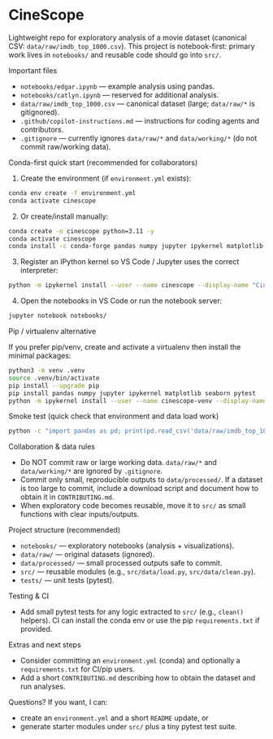 # CineScope

Lightweight repo for exploratory analysis of a movie dataset (canonical CSV: `data/raw/imdb_top_1000.csv`). This project is notebook-first: primary work lives in `notebooks/` and reusable code should go into `src/`.

Important files
- `notebooks/edgar.ipynb` — example analysis using pandas.
- `notebooks/catlyn.ipynb` — reserved for additional analysis.
- `data/raw/imdb_top_1000.csv` — canonical dataset (large; `data/raw/*` is gitignored).
- `.github/copilot-instructions.md` — instructions for coding agents and contributors.
- `.gitignore` — currently ignores `data/raw/*` and `data/working/*` (do not commit raw/working data).

Conda-first quick start (recommended for collaborators)

1. Create the environment (if `environment.yml` exists):

```bash
conda env create -f environment.yml
conda activate cinescope
```

2. Or create/install manually:

```bash
conda create -n cinescope python=3.11 -y
conda activate cinescope
conda install -c conda-forge pandas numpy jupyter ipykernel matplotlib seaborn pytest -y
```

3. Register an IPython kernel so VS Code / Jupyter uses the correct interpreter:

```bash
python -m ipykernel install --user --name cinescope --display-name "CineScope (conda)"
```

4. Open the notebooks in VS Code or run the notebook server:

```bash
jupyter notebook notebooks/
```

Pip / virtualenv alternative

If you prefer pip/venv, create and activate a virtualenv then install the minimal packages:

```bash
python3 -m venv .venv
source .venv/bin/activate
pip install --upgrade pip
pip install pandas numpy jupyter ipykernel matplotlib seaborn pytest
python -m ipykernel install --user --name cinescope-venv --display-name "CineScope (.venv)"
```

Smoke test (quick check that environment and data load work)

```bash
python -c "import pandas as pd; print(pd.read_csv('data/raw/imdb_top_1000.csv', nrows=3).head())"
```

Collaboration & data rules
- Do NOT commit raw or large working data. `data/raw/*` and `data/working/*` are ignored by `.gitignore`.
- Commit only small, reproducible outputs to `data/processed/`. If a dataset is too large to commit, include a download script and document how to obtain it in `CONTRIBUTING.md`.
- When exploratory code becomes reusable, move it to `src/` as small functions with clear inputs/outputs.

Project structure (recommended)

- `notebooks/` — exploratory notebooks (analysis + visualizations).
- `data/raw/` — original datasets (ignored).
- `data/processed/` — small processed outputs safe to commit.
- `src/` — reusable modules (e.g., `src/data/load.py`, `src/data/clean.py`).
- `tests/` — unit tests (pytest).

Testing & CI
- Add small pytest tests for any logic extracted to `src/` (e.g., `clean()` helpers). CI can install the conda env or use the pip `requirements.txt` if provided.

Extras and next steps
- Consider committing an `environment.yml` (conda) and optionally a `requirements.txt` for CI/pip users.
- Add a short `CONTRIBUTING.md` describing how to obtain the dataset and run analyses.

Questions? If you want, I can:
- create an `environment.yml` and a short `README` update, or
- generate starter modules under `src/` plus a tiny pytest test suite.
